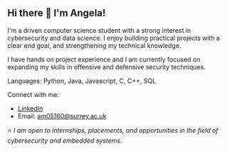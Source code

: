 ## Hi there 👋 I'm Angela!

I'm a driven computer science student with a strong interest in cybersecurity and data science. 
I enjoy building practical projects with a clear end goal, and strengthening my technical knowledge. 

I have hands on project experience and I am currently focused on expanding my skills in offensive and defensive security techniques.

Languages: Python, Java, Javascript, C, C++, SQL

Connect with me:  
- [LinkedIn](https://www.linkedin.com/in/angela-melbourne-609278290/)
- Email: am05160@surrey.ac.uk


⭐️ *I am open to internships, placements, and opportunities in the field of cybersecurity and embedded systems.*  
<!--
**angel127127/angel127127** is a ✨ _special_ ✨ repository because its `README.md` (this file) appears on your GitHub profile.

Here are some ideas to get you started:

- 🔭 I’m currently working on ...
- 🌱 I’m currently learning ...
- 👯 I’m looking to collaborate on ...
- 🤔 I’m looking for help with ...
- 💬 Ask me about ...
- 📫 How to reach me: ...
- 😄 Pronouns: ...
- ⚡ Fun fact: ...
-->
